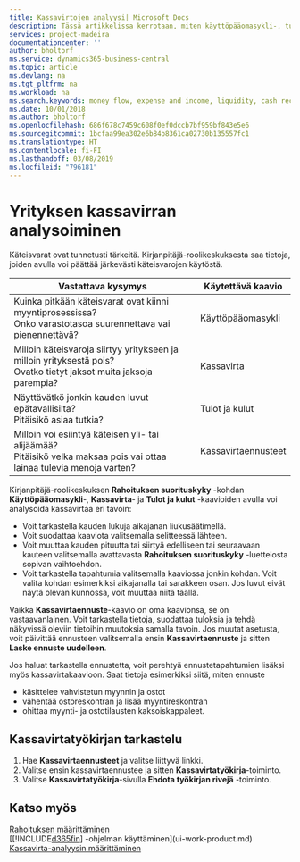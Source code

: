 ```yaml
---
title: Kassavirtojen analyysi| Microsoft Docs
description: Tässä artikkelissa kerrotaan, miten käyttöpääomasykli-, tulot ja kulut-, kassavirta- ja kassavirtaennustekaavioilla voidaan analysoida yrityksen historiallista ja tulevaa kassavirran liikkumista.
services: project-madeira
documentationcenter: ''
author: bholtorf
ms.service: dynamics365-business-central
ms.topic: article
ms.devlang: na
ms.tgt_pltfrm: na
ms.workload: na
ms.search.keywords: money flow, expense and income, liquidity, cash receipts minus cash payments, Cartera
ms.date: 10/01/2018
ms.author: bholtorf
ms.openlocfilehash: 686f678c7459c608f0ef0dccb7bf959bf843e5e6
ms.sourcegitcommit: 1bcfaa99ea302e6b84b8361ca02730b135557fc1
ms.translationtype: HT
ms.contentlocale: fi-FI
ms.lasthandoff: 03/08/2019
ms.locfileid: "796181"
---
```

# <a name="analyzing-cash-flow-in-your-company"></a>Yrityksen kassavirran analysoiminen
Käteisvarat ovat tunnetusti tärkeitä. Kirjanpitäjä-roolikeskuksesta saa tietoja, joiden avulla voi päättää järkevästi käteisvarojen käytöstä.  

| Vastattava kysymys | Käytettävä kaavio |
| --- | --- |
| Kuinka pitkään käteisvarat ovat kiinni myyntiprosessissa?</br> Onko varastotasoa suurennettava vai pienennettävä? |Käyttöpääomasykli |
| Milloin käteisvaroja siirtyy yritykseen ja milloin yrityksestä pois?</br> Ovatko tietyt jaksot muita jaksoja parempia? |Kassavirta |
| Näyttävätkö jonkin kauden luvut epätavallisilta?</br> Pitäisikö asiaa tutkia? |Tulot ja kulut |
| Milloin voi esiintyä käteisen yli- tai alijäämää?</br> Pitäisikö velka maksaa pois vai ottaa lainaa tulevia menoja varten? |Kassavirtaennusteet |

Kirjanpitäjä-roolikeskuksen **Rahoituksen suorituskyky** -kohdan **Käyttöpääomasykli**-, **Kassavirta**- ja **Tulot ja kulut** -kaavioiden avulla voi analysoida kassavirtaa eri tavoin:  

* Voit tarkastella kauden lukuja aikajanan liukusäätimellä.  
* Voit suodattaa kaaviota valitsemalla selitteessä lähteen.  
* Voit muuttaa kauden pituutta tai siirtyä edelliseen tai seuraavaan kauteen valitsemalla avattavasta **Rahoituksen suorituskyky** -luettelosta sopivan vaihtoehdon.  
* Voit tarkastella tapahtumia valitsemalla kaaviossa jonkin kohdan. Voit valita kohdan esimerkiksi aikajanalla tai sarakkeen osan. Jos luvut eivät näytä olevan kunnossa, voit muuttaa niitä täällä.  

Vaikka **Kassavirtaennuste**-kaavio on oma kaavionsa, se on vastaavanlainen. Voit tarkastella tietoja, suodattaa tuloksia ja tehdä näkyvissä oleviin tietoihin muutoksia samalla tavoin. Jos muutat asetusta, voit päivittää ennusteen valitsemalla ensin **Kassavirtaennuste** ja sitten **Laske ennuste uudelleen**.

Jos haluat tarkastella ennustetta, voit perehtyä ennustetapahtumien lisäksi myös kassavirtakaavioon. Saat tietoja esimerkiksi siitä, miten ennuste

* käsittelee vahvistetun myynnin ja ostot  
* vähentää ostoreskontran ja lisää myyntireskontran  
* ohittaa myynti- ja ostotilausten kaksoiskappaleet.  

## <a name="to-view-a-cash-flow-worksheet"></a>Kassavirtatyökirjan tarkastelu
1. Hae **Kassavirtaennusteet** ja valitse liittyvä linkki.  
2. Valitse ensin kassavirtaennustee ja sitten **Kassavirtatyökirja**-toiminto.  
3. Valitse **Kassavirtatyökirja**-sivulla **Ehdota työkirjan rivejä** -toiminto.  

## <a name="see-also"></a>Katso myös
[Rahoituksen määrittäminen](finance-setup-finance.md)  
[[!INCLUDE[d365fin](includes/d365fin_md.md)] -ohjelman käyttäminen](ui-work-product.md)  
[Kassavirta-analyysin määrittäminen](finance-setup-cash-flow-analyses.md)  
